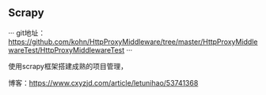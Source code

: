 ## Scrapy

···
git地址：
https://github.com/kohn/HttpProxyMiddleware/tree/master/HttpProxyMiddlewareTest/HttpProxyMiddlewareTest
···

使用scrapy框架搭建成熟的项目管理，

博客：https://www.cxyzjd.com/article/letunihao/53741368